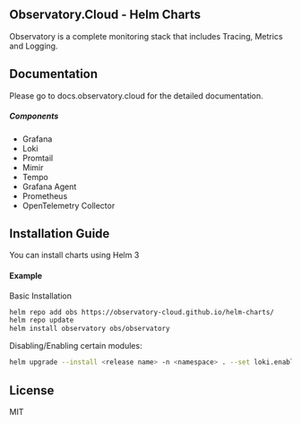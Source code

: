 ## Observatory.Cloud - Helm Charts
Observatory is a complete monitoring stack that includes Tracing, Metrics and Logging.

## Documentation
Please go to docs.observatory.cloud for the detailed documentation.

##### Components
* Grafana
* Loki
* Promtail
* Mimir
* Tempo
* Grafana Agent
* Prometheus
* OpenTelemetry Collector

## Installation Guide

You can install charts using Helm 3

#### Example
Basic Installation
```sh
helm repo add obs https://observatory-cloud.github.io/helm-charts/
helm repo update
helm install observatory obs/observatory
```

Disabling/Enabling certain modules:
```sh
helm upgrade --install <release name> -n <namespace> . --set loki.enabled=false --set tempo.enabled=true ..
```

## License

MIT